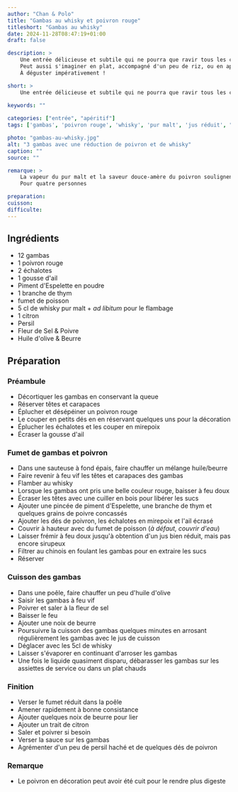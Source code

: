 ```yaml
---
author: "Chan & Polo"
title: "Gambas au whisky et poivron rouge"
titleshort: "Gambas au whisky"
date: 2024-11-28T08:47:19+01:00
draft: false

description: >
    Une entrée délicieuse et subtile qui ne pourra que ravir tous les convives<br>
    Peut aussi s'imaginer en plat, accompagné d'un peu de riz, ou en apéritif avec des proportions réduites<br>  
    À déguster impérativement !

short: >
    Une entrée délicieuse et subtile qui ne pourra que ravir tous les convives 
    
keywords: ""

categories: ["entrée", "apéritif"]
tags: ['gambas', 'poivron rouge', 'whisky', 'pur malt', 'jus réduit', "piment d'espelette", 'fumet de poisson']

photo: "gambas-au-whisky.jpg"
alt: "3 gambas avec une réduction de poivron et de whisky"
caption: ""
source: ""

remarque: >
    La vapeur du pur malt et la saveur douce-amère du poivron soulignent la finesse des gambas<br>   
    Pour quatre personnes

preparation: 
cuisson: 
difficulte:
---
```



## Ingrédients
- 12 gambas
- 1 poivron rouge
- 2 échalotes
- 1 gousse d'ail
- Piment d'Espelette en poudre
- 1 branche de thym
- fumet de poisson
- 5 cl de whisky pur malt + *ad libitum* pour le flambage
- 1 citron
- Persil
- Fleur de Sel & Poivre
- Huile d'olive & Beurre
## Préparation
### Préambule
- Décortiquer les gambas en conservant la queue
- Réserver têtes et carapaces
- Éplucher et désépéiner un poivron rouge
- Le couper en petits dés en en réservant quelques uns pour la décoration
- Éplucher les échalotes et les couper en mirepoix
- Écraser la gousse d'ail
### Fumet de gambas et poivron
- Dans une sauteuse à fond épais, faire chauffer un mélange huile/beurre
- Faire revenir à feu vif les têtes et carapaces des gambas
- Flamber au whisky
- Lorsque les gambas ont pris une belle couleur rouge, baisser à feu doux
- Écraser les têtes avec une cuiller en bois pour libérer les sucs
- Ajouter une pincée de piment d'Espelette, une branche de thym et quelques grains de poivre concassés
- Ajouter les dés de poivron, les échalotes en mirepoix et l'ail écrasé
- Couvrir à hauteur avec du fumet de poisson (*à défaut, couvrir d'eau*)
- Laisser frémir à feu doux jusqu'à obtention d'un jus bien réduit, mais pas encore sirupeux
- Filtrer au chinois en foulant les gambas pour en extraire les sucs
- Réserver
### Cuisson des gambas
- Dans une poêle, faire chauffer un peu d'huile d'olive
- Saisir les gambas à feu vif
- Poivrer et saler à la fleur de sel
- Baisser le feu
- Ajouter une noix de beurre
- Poursuivre la cuisson des gambas quelques minutes en arrosant régulièrement les gambas avec le jus de cuisson
- Déglacer avec les 5cl de whisky
- Laisser s'évaporer en continuant d'arroser les gambas
- Une fois le liquide quasiment disparu, débarasser les gambas sur les assiettes de service ou dans un plat chauds
### Finition
- Verser le fumet réduit dans la poêle
- Amener rapidement à bonne consistance
- Ajouter quelques noix de beurre pour lier
- Ajouter un trait de citron
- Saler et poivrer si besoin
- Verser la sauce sur les gambas
- Agrémenter d'un peu de persil haché et de quelques dés de poivron
### Remarque
- Le poivron en décoration peut avoir été cuit pour le rendre plus digeste


